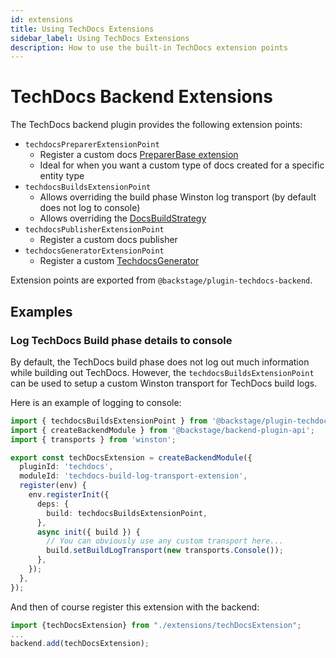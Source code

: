 ```yaml
---
id: extensions
title: Using TechDocs Extensions
sidebar_label: Using TechDocs Extensions
description: How to use the built-in TechDocs extension points
---
```


# TechDocs Backend Extensions

The TechDocs backend plugin provides the following extension points:

- `techdocsPreparerExtensionPoint`
  - Register a custom docs [PreparerBase extension](https://backstage.io/docs/reference/plugin-techdocs-node.preparerbase/)
  - Ideal for when you want a custom type of docs created for a specific entity type
- `techdocsBuildsExtensionPoint`
  - Allows overriding the build phase Winston log transport (by default does not log to console)
  - Allows overriding the [DocsBuildStrategy](https://backstage.io/docs/reference/plugin-techdocs-node.docsbuildstrategy/)
- `techdocsPublisherExtensionPoint`
  - Register a custom docs publisher
- `techdocsGeneratorExtensionPoint`
  - Register a custom [TechdocsGenerator](https://backstage.io/docs/reference/plugin-techdocs-node.techdocsgenerator/)

Extension points are exported from `@backstage/plugin-techdocs-backend`.

## Examples

### Log TechDocs Build phase details to console

By default, the TechDocs build phase does not log out much information while building out TechDocs. However, the
`techdocsBuildsExtensionPoint` can be used to setup a custom Winston transport for TechDocs build logs.

Here is an example of logging to console:

```typescript jsx title="packages/backend/src/extensions/techDocsExtension.ts"
import { techdocsBuildsExtensionPoint } from '@backstage/plugin-techdocs-backend';
import { createBackendModule } from '@backstage/backend-plugin-api';
import { transports } from 'winston';

export const techDocsExtension = createBackendModule({
  pluginId: 'techdocs',
  moduleId: 'techdocs-build-log-transport-extension',
  register(env) {
    env.registerInit({
      deps: {
        build: techdocsBuildsExtensionPoint,
      },
      async init({ build }) {
        // You can obviously use any custom transport here...
        build.setBuildLogTransport(new transports.Console());
      },
    });
  },
});
```

And then of course register this extension with the backend:

```typescript jsx title="packages/backend/src/index.ts"
import {techDocsExtension} from "./extensions/techDocsExtension";
...
backend.add(techDocsExtension);
```

